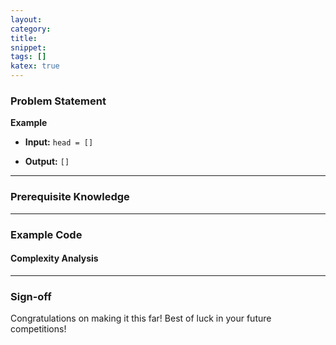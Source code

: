 ```yaml
---
layout: 
category: 
title: 
snippet: 
tags: []
katex: true
---
```


### Problem Statement

**Example**

- **Input:** 
  `head = []`

- **Output:** 
  `[]`

---

### Prerequisite Knowledge

---

### Example Code

#### Complexity Analysis

---

### Sign-off

Congratulations on making it this far! Best of luck in your future competitions!